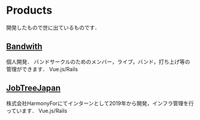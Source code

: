 # Products

開発したもので世に出ているものです．

## [Bandwith](www.bandwith.info)

個人開発．
バンドサークルのためのメンバー，ライブ，バンド，打ち上げ等の管理ができます．
Vue.js/Rails

## [JobTreeJapan](www.job-tree-japan.com)

株式会社HarmonyForにてインターンとして2019年から開発，インフラ管理を行っています．
Vue.js/Rails
